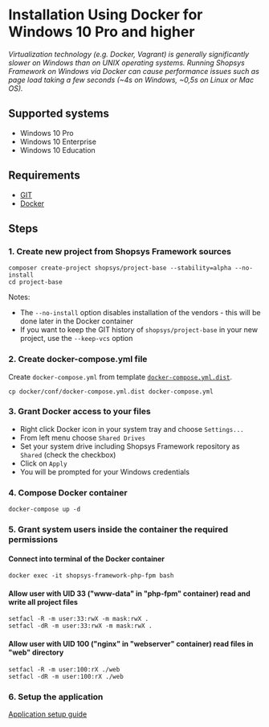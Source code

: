# Installation Using Docker for Windows 10 Pro and higher
*Virtualization technology (e.g. Docker, Vagrant) is generally significantly slower on Windows than on UNIX operating systems. Running Shopsys Framework on Windows via Docker can cause performance issues such as page load taking a few seconds (~4s on Windows, ~0,5s on Linux or Mac OS).*

## Supported systems
- Windows 10 Pro
- Windows 10 Enterprise
- Windows 10 Education

## Requirements
* [GIT](https://git-scm.com/book/en/v2/Getting-Started-Installing-Git)
* [Docker](https://docs.docker.com/engine/installation/)

## Steps
### 1. Create new project from Shopsys Framework sources
```
composer create-project shopsys/project-base --stability=alpha --no-install
cd project-base
```
Notes: 
- The `--no-install` option disables installation of the vendors - this will be done later in the Docker container
- If you want to keep the GIT history of `shopsys/project-base` in your new project, use the `--keep-vcs` option

### 2. Create docker-compose.yml file
Create `docker-compose.yml` from template [`docker-compose.yml.dist`](../../../project-base/docker/conf/docker-compose.yml.dist).

```
cp docker/conf/docker-compose.yml.dist docker-compose.yml
```

### 3. Grant Docker access to your files
- Right click Docker icon in your system tray and choose `Settings...`
- From left menu choose `Shared Drives`
- Set your system drive including Shopsys Framework repository as `Shared` (check the checkbox)
- Click on `Apply`
- You will be prompted for your Windows credentials

### 4. Compose Docker container
```
docker-compose up -d
```

### 5. Grant system users inside the container the required permissions
#### Connect into terminal of the Docker container
```
docker exec -it shopsys-framework-php-fpm bash
```

#### Allow user with UID 33 ("www-data" in "php-fpm" container) read and write all project files
```
setfacl -R -m user:33:rwX -m mask:rwX .
setfacl -dR -m user:33:rwX -m mask:rwX .
```

#### Allow user with UID 100 ("nginx" in "webserver" container) read files in "web" directory
```
setfacl -R -m user:100:rX ./web
setfacl -dR -m user:100:rX ./web
```
### 6. Setup the application
[Application setup guide](installation-using-docker-application-setup.md)
